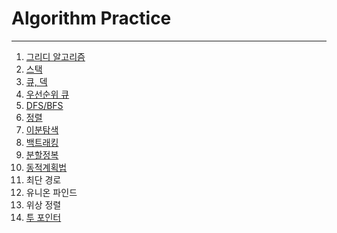 # Algorithm Practice

---

1. [그리디 알고리즘](/BOJ/greedy)
2. [스택](/BOJ/stack)
3. [큐, 덱](/BOJ/queue)
4. [우선순위 큐](/BOJ/priority-queue)
5. [DFS/BFS](/BOJ/dfs)
6. [정렬](/BOJ/Sorting)
7. [이분탐색](/BOJ/binary_search)
8. [백트래킹](/BOJ/backtracking)
9. [분할정복](/BOJ/divide_and_conquer)
10. [동적계획법](/BOJ/dynamic_programming)
11. 최단 경로
12. 유니온 파인드
13. 위상 정렬
14. [투 포인터](/BOJ/two-pointer)
